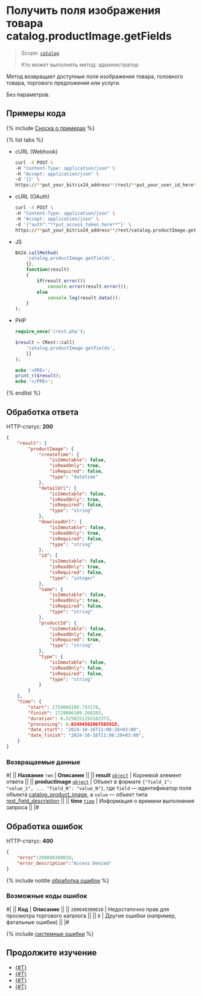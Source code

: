 # Получить поля изображения товара catalog.productImage.getFields

> Scope: [`catalog`](../../scopes/permissions.md)
>
> Кто может выполнять метод: администратор

Метод возвращает доступные поля изображения товара, головного товара, торгового предложения или услуги.

Без параметров.

## Примеры кода

{% include [Сноска о примерах](../../../_includes/examples.md) %}

{% list tabs %}

- cURL (Webhook)

    ```bash
    curl -X POST \
    -H "Content-Type: application/json" \
    -H "Accept: application/json" \
    -d '{}' \
    https://**put_your_bitrix24_address**/rest/**put_your_user_id_here**/**put_your_webbhook_here**/catalog.productImage.getFields
    ```

- cURL (OAuth)

    ```bash
    curl -X POST \
    -H "Content-Type: application/json" \
    -H "Accept: application/json" \
    -d '{"auth":"**put_access_token_here**"}' \
    https://**put_your_bitrix24_address**/rest/catalog.productImage.getFields
    ```

- JS

    ```js
    BX24.callMethod(
        'catalog.productImage.getFields',
        {},
        function(result)
        {
            if(result.error())
                console.error(result.error());
            else
                console.log(result.data());
        }
    );
    ```

- PHP

    ```php
    require_once('crest.php');

    $result = CRest::call(
        'catalog.productImage.getFields',
        []
    );

    echo '<PRE>';
    print_r($result);
    echo '</PRE>';
    ```

{% endlist %}

## Обработка ответа

HTTP-статус: **200**

```json
{
    "result": {
        "productImage": {
            "createTime": {
                "isImmutable": false,
                "isReadOnly": true,
                "isRequired": false,
                "type": "datetime"
            },
            "detailUrl": {
                "isImmutable": false,
                "isReadOnly": true,
                "isRequired": false,
                "type": "string"
            },
            "downloadUrl": {
                "isImmutable": false,
                "isReadOnly": true,
                "isRequired": false,
                "type": "string"
            },
            "id": {
                "isImmutable": false,
                "isReadOnly": true,
                "isRequired": false,
                "type": "integer"
            },
            "name": {
                "isImmutable": false,
                "isReadOnly": true,
                "isRequired": false,
                "type": "string"
            },
            "productId": {
                "isImmutable": false,
                "isReadOnly": false,
                "isRequired": true,
                "type": "string"
            },
            "type": {
                "isImmutable": false,
                "isReadOnly": false,
                "isRequired": false,
                "type": "string"
            }
        }
    },
    "time": {
        "start": 1729066108.743178,
        "finish": 1729066109.268203,
        "duration": 0.5250251293182373,
        "processing": 0.02494502067565918,
        "date_start": "2024-10-16T11:08:28+03:00",
        "date_finish": "2024-10-16T11:08:29+03:00",
    }
}
```

### Возвращаемые данные

#|
|| **Название**
`тип` | **Описание** ||
|| **result**
[`object`](../../data-types.md) | Корневой элемент ответа ||
|| **productImage**
[`object`](../../data-types.md) | Объект в формате `{"field_1": "value_1", ... "field_N": "value_N"}`, где `field` — идентификатор поля объекта [catalog_product_image](../data-types.md#catalog_product_image), а `value` — объект типа [rest_field_description](../data-types.md#rest_field_description) ||
|| **time**
[`time`](../../data-types.md#time) | Информация о времени выполнения запроса ||
|#

## Обработка ошибок

HTTP-статус: **400**

```json
{
    "error":200040300010,
    "error_description":"Access Denied"
}
```

{% include notitle [обработка ошибок](../../../_includes/error-info.md) %}

### Возможные коды ошибок

#|
|| **Код** | **Описание** ||
|| `200040300010` | Недостаточно прав для просмотра торгового каталога ||
|| `0` | Другие ошибки (например, фатальные ошибки) ||
|#

{% include [системные ошибки](../../../_includes/system-errors.md) %}

## Продолжите изучение 

- [{#T}](./catalog-product-image-add.md)
- [{#T}](./catalog-product-image-get.md)
- [{#T}](./catalog-product-image-list.md)
- [{#T}](./catalog-product-image-delete.md)